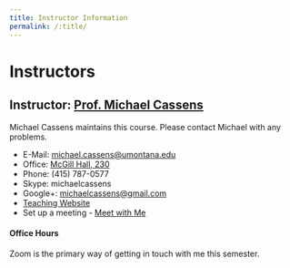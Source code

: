 ```yaml
---
title: Instructor Information
permalink: /:title/
---
```


# Instructors

## Instructor: [Prof. Michael Cassens](https://michaelcassens.github.io/teaching)

Michael Cassens maintains this course. Please contact Michael with any problems.

- E-Mail: [michael.cassens@umontana.edu](mailto:michael.cassens@umontana.edu?subject=441%20Question)
- Office: [McGill Hall, 230](https://www.google.com/maps/place/McGill+Hall,+32+Campus+Dr,+Missoula,+MT+59812/@46.8619179,-113.9857145,16.91z/data=!3m1!5s0x535dcc33c1f50273:0xb43516d74c13fb70!4m5!3m4!1s0x535dcc33c3d4cbd5:0xd77cd4f46bdf5b89!8m2!3d46.8624266!4d-113.9836088)
- Phone: (415) 787-0577
- Skype: michaelcassens
- Google+: michaelcassens@gmail.com
- [Teaching Website](https://michaelcassens.github.io/teaching)
- Set up a meeting - [Meet with Me](https://calendly.com/michael-cassens/462-meeting)


#### Office Hours

Zoom is the primary way of getting in touch with me this semester.


